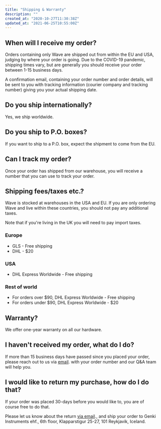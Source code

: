 ```yaml
---
title: "Shipping & Warranty"
description: ""
created_at: "2020-10-27T11:30:38Z"
updated_at: "2021-06-25T10:55:00Z"
---
```


## When will I receive my order?

Orders containing only Wave are shipped out from within the EU and USA, judging by where your order is going. Due to the COVID-19 pandemic, shipping times vary, but are generally you should receive your order between 1-15 business days.

A confirmation email, containing your order number and order details, will be sent to you with tracking information (courier company and tracking number) giving you your actual shipping date.

## Do you ship internationally?

Yes, we ship worldwide.

## Do you ship to P.O. boxes?

If you want to ship to a P.O. box, expect the shipment to come from the EU.

## Can I track my order?

Once your order has shipped from our warehouse, you will receive a number that you can use to track your order.


## Shipping fees/taxes etc.?

Wave is stocked at warehouses in the USA and EU. If you are only ordering Wave and live within these countries, you should not pay any additional taxes.

Note that if you're living in the UK you will need to pay import taxes. 

### Europe
- GLS - Free shipping
- DHL - $20

### USA
- DHL Express Worldwide - Free shipping

### Rest of world
- For orders over $90, DHL Express Worldwide - Free shipping
- For orders under $90, DHL Express Worldwide - $20

## Warranty?

We offer one-year warranty on all our hardware.

## I haven't received my order, what do I do?

If more than 15 business days have passed since you placed your order, please reach out to us via [email](mailto:wave@genkiinstruments.com). with your order number and our Q&amp;A team will help you.

## I would like to return my purchase, how do I do that?

If your order was placed 30-days before you would like to, you are of course free to do that. 

Please let us know about the return [via email](mailto:wave@genkiinstruments.com)., and ship your order to Genki Instruments ehf., 6th floor, Klapparstigur 25-27, 101 Reykjavik, Iceland.
